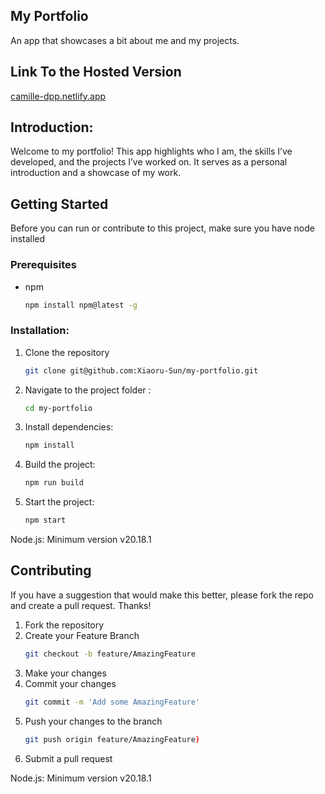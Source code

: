## My Portfolio
An app that showcases a bit about me and my projects.

## __Link To the Hosted Version__
[camille-dpp.netlify.app](https://camille-dpp.netlify.app/)

## __Introduction__:
Welcome to my portfolio! This app highlights who I am, the skills I’ve developed, and the projects I’ve worked on. It serves as a personal introduction and a showcase of my work.


## Getting Started
Before you can run or contribute to this project, make sure you have node installed

### Prerequisites
* npm
  ```sh
  npm install npm@latest -g
  ```
### Installation:
1. Clone the repository
   ```sh
   git clone git@github.com:Xiaoru-Sun/my-portfolio.git
   ```
2. Navigate to the project folder :
   ```sh
   cd my-portfolio
   ```
3. Install dependencies:
   ```sh
   npm install
   ```
4. Build the project:
   ```sh
   npm run build
   ```
5. Start the project:
   ```sh
   npm start
   ```

Node.js: Minimum version v20.18.1

## **Contributing**
If you have a suggestion that would make this better, please fork the repo and create a pull request. Thanks!
1. Fork the repository
2. Create your Feature Branch
   ```sh
   git checkout -b feature/AmazingFeature
   ```
3. Make your changes
4. Commit your changes
   ```sh
   git commit -m 'Add some AmazingFeature'
   ```
5. Push your changes to the branch
   ```sh
   git push origin feature/AmazingFeature)
   ```
6. Submit a pull request

Node.js: Minimum version v20.18.1

